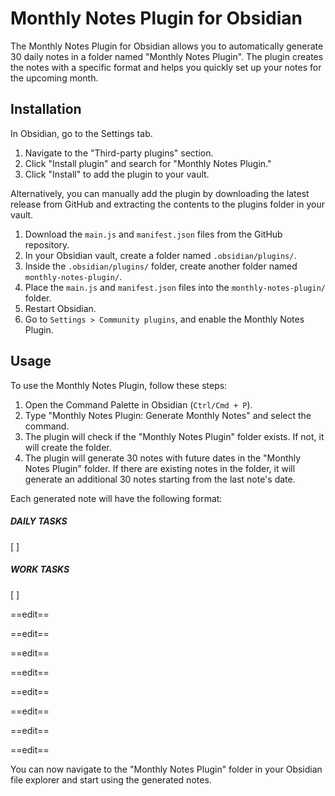 # Monthly Notes Plugin for Obsidian

The Monthly Notes Plugin for Obsidian allows you to automatically generate 30 daily notes in a folder named "Monthly Notes Plugin". The plugin creates the notes with a specific format and helps you quickly set up your notes for the upcoming month.

## Installation

In Obsidian, go to the Settings tab.
1. Navigate to the "Third-party plugins" section.
2. Click "Install plugin" and search for "Monthly Notes Plugin."
3. Click "Install" to add the plugin to your vault.

Alternatively, you can manually add the plugin by downloading the latest release from GitHub and extracting the contents to the plugins folder in your vault.

1. Download the `main.js` and `manifest.json` files from the GitHub repository.
2. In your Obsidian vault, create a folder named `.obsidian/plugins/`.
3. Inside the `.obsidian/plugins/` folder, create another folder named `monthly-notes-plugin/`.
4. Place the `main.js` and `manifest.json` files into the `monthly-notes-plugin/` folder.
5. Restart Obsidian.
6. Go to `Settings > Community plugins`, and enable the Monthly Notes Plugin.

## Usage

To use the Monthly Notes Plugin, follow these steps:

1. Open the Command Palette in Obsidian (`Ctrl/Cmd + P`).
2. Type "Monthly Notes Plugin: Generate Monthly Notes" and select the command.
3. The plugin will check if the "Monthly Notes Plugin" folder exists. If not, it will create the folder.
4. The plugin will generate 30 notes with future dates in the "Monthly Notes Plugin" folder. If there are existing notes in the folder, it will generate an additional 30 notes starting from the last note's date.

Each generated note will have the following format:

##### DAILY TASKS
[ ]
##### WORK TASKS
[ ]

==edit==

==edit==

==edit==

==edit==

==edit==

==edit==

==edit==

==edit==


You can now navigate to the "Monthly Notes Plugin" folder in your Obsidian file explorer and start using the generated notes.

